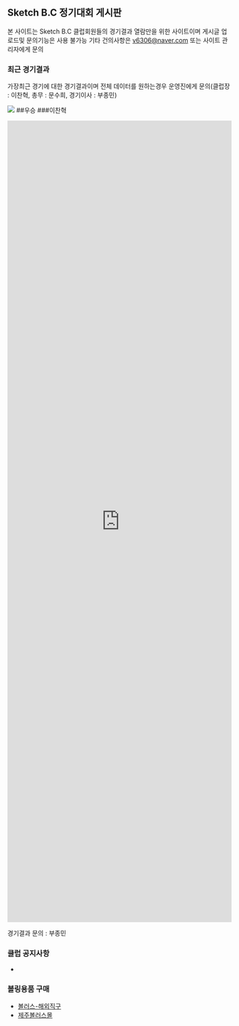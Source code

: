 ## Sketch B.C 정기대회 게시판

본 사이트는 Sketch B.C 클럽회원들의 경기결과 열람만을 위한 사이트이며 게시글 업로드및 문의기능은 사용 불가능
기타 건의사항은 v6306@naver.com 또는 사이트 관리자에게 문의

### 최근 경기결과

가장최근 경기에 대한 경기결과이며 전체 데이터를 원하는경우 운영진에게 문의(클럽장 : 이찬혁, 총무 : 문수희, 경기이사 : 부종민)


![](https://cdn4.iconfinder.com/data/icons/gamification-1/256/--02-512.png)
##우승
###이찬혁

<script>
  function resizeIframe(obj) {
    obj.style.height = obj.contentWindow.document.body.scrollHeight + 'px';
  }
</script>
<iframe src="https://docs.google.com/spreadsheets/d/e/2PACX-1vSr50IJzLII6GAOj4TQKZgxZ_WGBIKGnx7ppzcr4tnIaEyWrHHw-ra2BMCTFfGKC_NgQ3KhFb_rE_0T/pubhtml?gid=189085316&amp;single=true&amp;widget=true&amp;headers=false" frameborder="0" style="overflow:hidden; height:1800px; width:100%;" scrolling="no" onload="resizeIframe(this)"></iframe>

경기결과 문의 : 부종민

### 클럽 공지사항

-

### 볼링용품 구매

- [볼러스-해외직구](https://www.bowlers.co.kr/)
- [제주볼러스몰](https://m.cafe.daum.net/jejubowlingmall)

